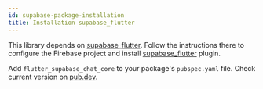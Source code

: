 ```yaml
---
id: supabase-package-installation
title: Installation supabase_flutter
---
```


This library depends on [supabase_flutter](https://pub.dev/packages/supabase_flutter). Follow the instructions there to configure the Firebase project and install [supabase_flutter](https://supabase.com/docs/reference/dart/introduction) plugin.

Add `flutter_supabase_chat_core` to your package's `pubspec.yaml` file. Check current version on [pub.dev](https://pub.dev/packages/flutter_supabase_chat_core/install).